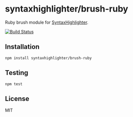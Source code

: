 # syntaxhighlighter/brush-ruby

Ruby brush module for [SyntaxHighlighter](https://github.com/syntaxhighlighter).

[![Build Status](https://travis-ci.org/alexgorbatchev/brush-ruby.svg)](https://travis-ci.org/alexgorbatchev/brush-ruby)

## Installation

    npm install syntaxhighlighter/brush-ruby

## Testing

    npm test

## License

MIT
